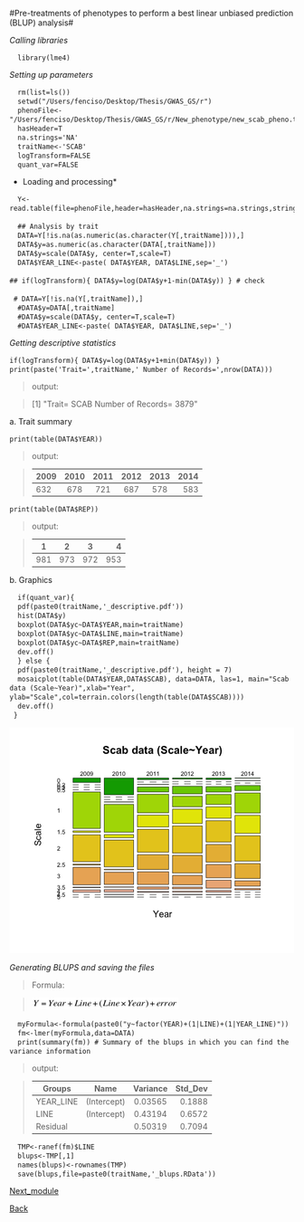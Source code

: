 #Pre-treatments of phenotypes to perform a best linear unbiased prediction (BLUP) analysis#

*Calling libraries*

```{r}
  library(lme4)
```

*Setting up parameters*

```{r}
  rm(list=ls())
  setwd("/Users/fenciso/Desktop/Thesis/GWAS_GS/r")
  phenoFile<-"/Users/fenciso/Desktop/Thesis/GWAS_GS/r/New_phenotype/new_scab_pheno.txt"
  hasHeader=T
  na.strings='NA'
  traitName<-'SCAB'
  logTransform=FALSE
  quant_var=FALSE
```

* Loading and processing*

```{r}
  Y<-read.table(file=phenoFile,header=hasHeader,na.strings=na.strings,stringsAsFactors=F)

  ## Analysis by trait
  DATA=Y[!is.na(as.numeric(as.character(Y[,traitName]))),]
  DATA$y=as.numeric(as.character(DATA[,traitName]))
  DATA$y=scale(DATA$y, center=T,scale=T)
  DATA$YEAR_LINE<-paste( DATA$YEAR, DATA$LINE,sep='_')

## if(logTransform){ DATA$y=log(DATA$y+1-min(DATA$y)) } # check
 
 # DATA=Y[!is.na(Y[,traitName]),]
  #DATA$y=DATA[,traitName]
  #DATA$y=scale(DATA$y, center=T,scale=T)
  #DATA$YEAR_LINE<-paste( DATA$YEAR, DATA$LINE,sep='_')
```

*Getting descriptive statistics*

```{r} 
if(logTransform){ DATA$y=log(DATA$y+1+min(DATA$y)) }
print(paste('Trait=',traitName,' Number of Records=',nrow(DATA)))
```
>output:

>[1] "Trait= SCAB  Number of Records= 3879"

a. Trait summary
```{r}
print(table(DATA$YEAR))
```
>output:

>| 2009 | 2010 | 2011 | 2012 | 2013 | 2014 |
>| ---- |:----:|:----:|:----:|:----:|-----:|
>| 632  | 678  | 721  | 687  | 578  | 583  |

```{r}
print(table(DATA$REP))
```
>output:

>|  1  |  2  |  3  |  4  |
>| --- |:---:|:---:|----:|
>| 981 | 973 | 972 | 953 |

b. Graphics

```{r}
  if(quant_var){
  pdf(paste0(traitName,'_descriptive.pdf'))
  hist(DATA$y)
  boxplot(DATA$yc~DATA$YEAR,main=traitName)
  boxplot(DATA$yc~DATA$LINE,main=traitName)
  boxplot(DATA$yc~DATA$REP,main=traitName)
  dev.off()
  } else {
  pdf(paste0(traitName,'_descriptive.pdf'), height = 7)
  mosaicplot(table(DATA$YEAR,DATA$SCAB), data=DATA, las=1, main="Scab data (Scale~Year)",xlab="Year", ylab="Scale",col=terrain.colors(length(table(DATA$SCAB))))
  dev.off()
 }
 ```
![ScreenShot](https://github.com/fenciso13/GWAS_and_GS/blob/master/pdf/Scab_plot.png)

*Generating BLUPS and saving the files*

>Formula:

> <img src="https://github.com/fenciso13/GWAS_and_GS/blob/master/pdf/ecuation.jpg" width="259" height="21.5" />

```{r}
  myFormula<-formula(paste0("y~factor(YEAR)+(1|LINE)+(1|YEAR_LINE)"))
  fm<-lmer(myFormula,data=DATA)  
  print(summary(fm)) # Summary of the blups in which you can find the variance information
```
>output:

>| Groups        | Name          |  Variance |  Std_Dev |
>| ------------- |:-------------:|:---------:|---------:|
>| YEAR_LINE     | (Intercept)   |   0.03565 |   0.1888 |
>| LINE          | (Intercept)   |   0.43194 |   0.6572 |
>| Residual      |               |   0.50319 |   0.7094 |

```{r}
  TMP<-ranef(fm)$LINE
  blups<-TMP[,1]
  names(blups)<-rownames(TMP)
  save(blups,file=paste0(traitName,'_blups.RData'))
```
[Next_module](https://github.com/fenciso13/GWAS_and_GS/blob/master/modules/4.%20Merging%20Geno%26Pheno%20files.md)

[Back](https://github.com/fenciso13/GWAS_and_GS)
